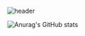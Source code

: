 ![header](https://capsule-render.vercel.app/api?type=venom&text=kimgoat&height=300&color=random)

<!--
text=I'am%20kimgoat-nl-😀
%20: blink
-nl-: enter
-->



![Anurag's GitHub stats](https://github-readme-stats.vercel.app/api?username=kimgoat&show_icons=true&theme=shadow_green&)


<!--
**kimgoat/kimgoat** is a ✨ _special_ ✨ repository because its `README.md` (this file) appears on your GitHub profile.

Here are some ideas to get you started:

- 🔭 I’m currently working on ...
- 🌱 I’m currently learning ...
- 👯 I’m looking to collaborate on ...
- 🤔 I’m looking for help with ...
- 💬 Ask me about ...
- 📫 How to reach me: ...
- 😄 Pronouns: ...
- ⚡ Fun fact: ...
-->
